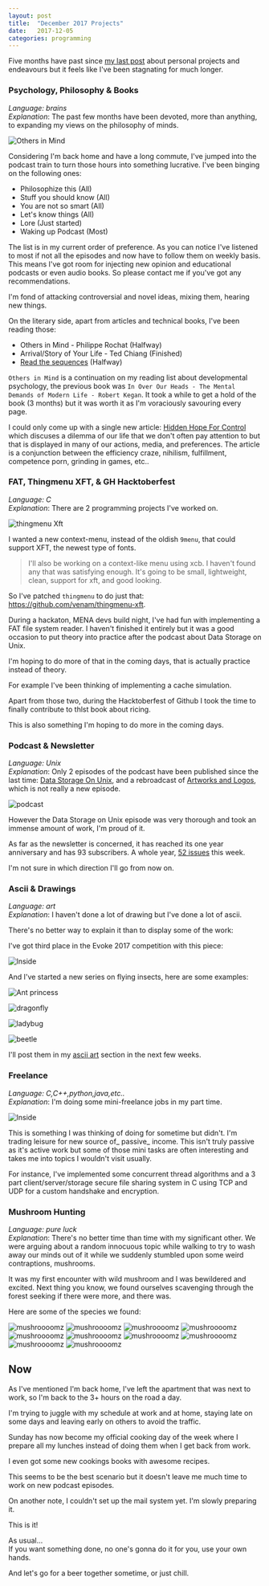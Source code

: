 ```yaml
---
layout: post
title:  "December 2017 Projects"
date:   2017-12-05
categories: programming
---
```



Five months have past since [my last
post](./programming/2017/07/18/july-2017.html) about personal projects
and endeavours but it feels like I've been stagnating for much longer.


### Psychology, Philosophy & Books ###

_Language: brains_  
_Explanation_: The past few months have been devoted, more than anything,
to expanding my views on the philosophy of minds.

![Others in Mind]({{site.baseurl}}/assets/others_in_mind.jpg)

Considering I'm back home and have a long commute, I've jumped into the
podcast train to turn those hours into something lucrative. I've been
binging on the following ones:

- Philosophize this (All)
- Stuff you should know (All)
- You are not so smart (All)
- Let's know things (All)
- Lore (Just started)
- Waking up Podcast (Most)

The list is in my current order of preference. As you can notice I've
listened to most if not all the episodes and now have to follow them
on weekly basis. This means I've got room for injecting new opinion and
educational podcasts or even audio books. So please contact me if you've
got any recommendations.

I'm fond of attacking controversial and novel ideas, mixing them,
hearing new things.


On the literary side, apart from articles and technical books, I've been
reading those:

- Others in Mind - Philippe Rochat (Halfway)
- Arrival/Story of Your Life -  Ted Chiang (Finished)
- [Read the sequences](https://www.readthesequences.com) (Halfway)

`Others in Mind` is a continuation on my reading list about developmental
psychology, the previous book was `In Over Our Heads - The Mental Demands
of Modern Life - Robert Kegan`. It took a while to get a hold of the book
(3 months) but it was worth it as I'm voraciously savouring every page.

I could only come up with a single new article: [Hidden Hope For
Control](https://venam.nixers.net/blog/psychology/2017/10/28/will-for-control.html)
which discuses a dilemma of our life that we don't often pay attention to
but that is displayed in many of our actions, media, and preferences. The
article is a conjunction between the efficiency craze, nihilism,
fulfillment, competence porn, grinding in games, etc..


### FAT, Thingmenu XFT, & GH Hacktoberfest ###

_Language: C_  
_Explanation_: There are 2 programming projects I've worked on.

![thingmenu Xft]({{site.baseurl}}/assets/thingmenu_vs_9menu.png)

I wanted a new context-menu, instead of the oldish `9menu`, that could
support XFT, the newest type of fonts.

> I'll also be working on a context-like menu using xcb. I haven't found
> any that was satisfying enough. It's going to be small, lightweight,
> clean, support for xft, and good looking.

So I've patched `thingmenu` to do just that:
<https://github.com/venam/thingmenu-xft>.

During a hackaton, MENA devs build night, I've had fun with implementing
a FAT file system reader. I haven't finished it entirely but it was a
good occasion to put theory into practice after the podcast about Data
Storage on Unix.

I'm hoping to do more of that in the coming days, that is actually
practice instead of theory.

For example I've been thinking of implementing a cache simulation.

Apart from those two, during the Hacktoberfest of Github I took the time
to finally contribute to thlst book about ricing.

This is also something I'm hoping to do more in the coming days.


### Podcast & Newsletter ###

_Language: Unix_  
_Explanation_: Only 2 episodes of the podcast have
been published since the last time: [Data Storage On
Unix](https://nixers.net/showthread.php?tid=2164), and a rebroadcast of
[Artworks and Logos](https://nixers.net/showthread.php?tid=1920), which
is not really a new episode.

![podcast]({{site.baseurl}}/assets/nix.png)

However the Data Storage on Unix episode was very thorough and took an
immense amount of work, I'm proud of it.

As far as the newsletter is concerned, it has reached its one
year anniversary and has 93 subscribers. A whole year, [52
issues](https://newsletter.nixers.net/entries.php) this week.

I'm not sure in which direction I'll go from now on.


### Ascii & Drawings ###

_Language: art_  
_Explanation_: I haven't done a lot of drawing but I've done a lot of ascii.

There's no better way to explain it than to display some of the work:

I've got third place in the Evoke 2017 competition with this piece:

![Inside]({{site.baseurl}}/assets/ascii/as40.png)

And I've started a new series on flying insects, here are some examples:

![Ant princess]({{site.baseurl}}/assets/ascii/as41.png)

![dragonfly]({{site.baseurl}}/assets/ascii/as42.png)

![ladybug]({{site.baseurl}}/assets/ascii/as43.png)

![beetle]({{site.baseurl}}/assets/ascii/as44.png)

I'll post them in my [ascii art](./asciiart.html) section in the next
few weeks.


### Freelance ###

_Language: C,C++,python,java,etc.._  
_Explanation_: I'm doing some mini-freelance jobs in my part time.

![Inside]({{site.baseurl}}/assets/arts/art103.jpg)

This is something I was thinking of doing for sometime but didn't. I'm
trading leisure for new source of_ passive_ income. This isn't truly
passive as it's active work but some of those mini tasks are often
interesting and takes me into topics I wouldn't visit usually.

For instance, I've implemented some concurrent thread algorithms and a
3 part client/server/storage secure file sharing system in C using TCP
and UDP for a custom handshake and encryption.


### Mushroom Hunting ###

_Language: pure luck_  
_Explanation_: There's no better time than time with my significant
other. We were arguing about a random innocuous topic while walking to
try to wash away our minds out of it while we suddenly stumbled upon
some weird contraptions, mushrooms.

It was my first encounter with wild mushroom and I was bewildered and
excited. Next thing you know, we found ourselves scavenging through the
forest seeking if there were more, and there was.

Here are some of the species we found:

![mushroooomz]({{site.baseurl}}/assets/mushrooms/1.jpg)
![mushroooomz]({{site.baseurl}}/assets/mushrooms/2.jpg)
![mushroooomz]({{site.baseurl}}/assets/mushrooms/3.jpg)
![mushroooomz]({{site.baseurl}}/assets/mushrooms/4.jpg)
![mushroooomz]({{site.baseurl}}/assets/mushrooms/5.jpg)
![mushroooomz]({{site.baseurl}}/assets/mushrooms/6.jpg)
![mushroooomz]({{site.baseurl}}/assets/mushrooms/7.jpg)
![mushroooomz]({{site.baseurl}}/assets/mushrooms/8.jpg)
![mushroooomz]({{site.baseurl}}/assets/mushrooms/9.jpg)
![mushroooomz]({{site.baseurl}}/assets/mushrooms/10.jpg)


## Now ##

As I've mentioned I'm back home, I've left the apartment that was next
to work, so I'm back to the 3+ hours on the road a day.

I'm trying to juggle with my schedule at work and at home, staying late
on some days and leaving early on others to avoid the traffic.

Sunday has now become my official cooking day of the week where I prepare
all my lunches instead of doing them when I get back from work.

I even got some new cookings books with awesome recipes.

This seems to be the best scenario but it doesn't leave me much time to
work on new podcast episodes.

On another note, I couldn't set up the mail system yet. I'm slowly
preparing it.

This is it!

As usual...  
If you want something done, no one's gonna do it for you, use your own hands.

And let's go for a beer together sometime, or just chill.

